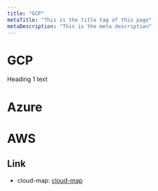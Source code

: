 ```yaml
---
title: "GCP"
metaTitle: "This is the title tag of this page"
metaDescription: "This is the meta description"
---
```


# GCP
Heading 1 text

# Azure

# AWS

## Link
* cloud-map: [cloud-map](https://github.com/sundoforce/cloud-map)
